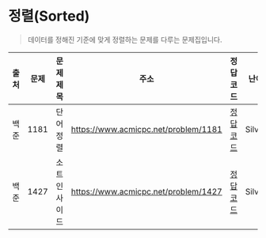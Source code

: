# 정렬(Sorted)

> 데이터를 정해진 기준에 맞게 정렬하는 문제를 다루는 문제집입니다.

| 출처 | 문제 | 문제 제목    | 주소                                 | 정답 코드                   | 난이도   | 정답 여부 |
| ---- | ---- | ------------ | ------------------------------------ | --------------------------- | -------- | --------- |
| 백준 | 1181 | 단어 정렬    | https://www.acmicpc.net/problem/1181 | [정답 코드](./0x0D/1181.js) | Silver.5 | ✅        |
| 백준 | 1427 | 소트인사이드 | https://www.acmicpc.net/problem/1427 | [정답 코드](./0x0D/1427.js) | Silver.5 | ✅        |
